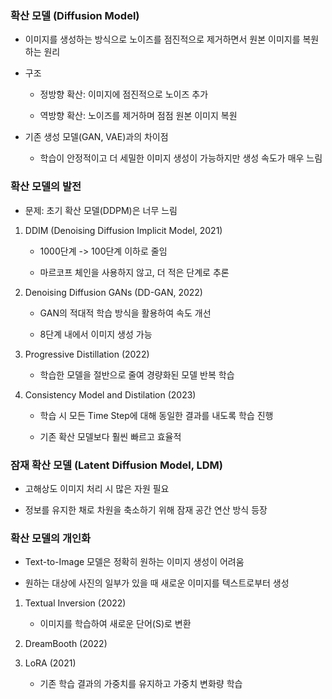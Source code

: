 ### 확산 모델 (Diffusion Model)

- 이미지를 생성하는 방식으로 노이즈를 점진적으로 제거하면서 원본 이미지를 복원하는 원리

- 구조

    - 정방향 확산: 이미지에 점진적으로 노이즈 추가

    - 역방향 확산: 노이즈를 제거하며 점점 원본 이미지 복원

- 기존 생성 모델(GAN, VAE)과의 차이점

    - 학습이 안정적이고 더 세밀한 이미지 생성이 가능하지만 생성 속도가 매우 느림

### 확산 모델의 발전

- 문제: 초기 확산 모델(DDPM)은 너무 느림

1. DDIM (Denoising Diffusion Implicit Model, 2021)

    - 1000단계 -> 100단계 이하로 줄임

    - 마르코프 체인을 사용하지 않고, 더 적은 단계로 추론

2. Denoising Diffusion GANs (DD-GAN, 2022)

    - GAN의 적대적 학습 방식을 활용하여 속도 개선

    - 8단계 내에서 이미지 생성 가능

3. Progressive Distillation (2022)

    - 학습한 모델을 절반으로 줄여 경량화된 모델 반복 학습

4. Consistency Model and Distilation (2023)

    - 학습 시 모든 Time Step에 대해 동일한 결과를 내도록 학습 진행

    - 기존 확산 모델보다 훨씬 빠르고 효율적


### 잠재 확산 모델 (Latent Diffusion Model, LDM)

- 고해상도 이미지 처리 시 많은 자원 필요

- 정보를 유지한 채로 차원을 축소하기 위해 잠재 공간 연산 방식 등장


### 확산 모델의 개인화

- Text-to-Image 모델은 정확히 원하는 이미지 생성이 어려움

- 원하는 대상에 사진의 일부가 있을 때 새로운 이미지를 텍스트로부터 생성

1. Textual Inversion (2022)

    - 이미지를 학습하여 새로운 단어(S)로 변환

2. DreamBooth (2022)

3. LoRA (2021)

    - 기존 학습 결과의 가중치를 유지하고 가중치 변화량 학습